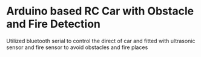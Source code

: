 # Arduino based RC Car with Obstacle and Fire Detection
 Utilized bluetooth serial to control the direct of car and fitted with ultrasonic sensor and fire sensor to avoid obstacles and fire places
